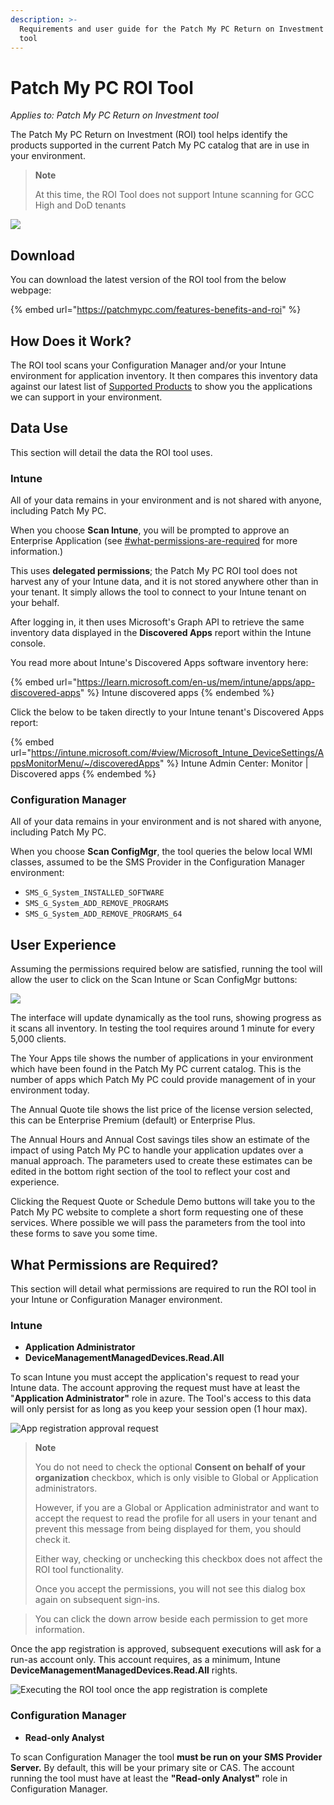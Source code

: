 ```yaml
---
description: >-
  Requirements and user guide for the Patch My PC Return on Investment (ROI)
  tool
---
```


# Patch My PC ROI Tool

_Applies to: Patch My PC Return on Investment tool_

The Patch My PC Return on Investment (ROI) tool helps identify the products supported in the current Patch My PC catalog that are in use in your environment.

<blockquote class="wp-block-quote">
<p><strong>Note</strong></p>
<p>At this time, the ROI Tool does not support Intune scanning for GCC High and DoD tenants</p>
</blockquote>

![](/_images/image-(1278).png "")

## Download

You can download the latest version of the ROI tool from the below webpage:

{% embed url="https://patchmypc.com/features-benefits-and-roi" %}

## How Does it Work?

The ROI tool scans your Configuration Manager and/or your Intune environment for application inventory. It then compares this inventory data against our latest list of [Supported Products](https://patchmypc.com/supported-products) to show you the applications we can support in your environment.

## Data Use

This section will detail the data the ROI tool uses.

### Intune

All of your data remains in your environment and is not shared with anyone, including Patch My PC.

When you choose <strong>Scan Intune</strong>, you will be prompted to approve an Enterprise Application (see [#what-permissions-are-required](patch-my-pc-roi-tool.md#what-permissions-are-required "mention") for more information.)

This uses <strong>delegated permissions</strong>; the Patch My PC ROI tool does not harvest any of your Intune data, and it is not stored anywhere other than in your tenant. It simply allows the tool to connect to your Intune tenant on your behalf.&#x20;

After logging in, it then uses Microsoft's Graph API to retrieve the same inventory data displayed in the <strong>Discovered Apps</strong> report within the Intune console.

You read more about Intune's Discovered Apps software inventory here:&#x20;

{% embed url="https://learn.microsoft.com/en-us/mem/intune/apps/app-discovered-apps" %}
Intune discovered apps
{% endembed %}

Click the below to be taken directly to your Intune tenant's Discovered Apps report:

{% embed url="https://intune.microsoft.com/#view/Microsoft_Intune_DeviceSettings/AppsMonitorMenu/~/discoveredApps" %}
Intune Admin Center: Monitor | Discovered apps
{% endembed %}

### Configuration Manager

All of your data remains in your environment and is not shared with anyone, including Patch My PC.

When you choose <strong>Scan ConfigMgr</strong>, the tool queries the below local WMI classes, assumed to be the SMS Provider in the Configuration Manager environment:

* `SMS_G_System_INSTALLED_SOFTWARE`
* `SMS_G_System_ADD_REMOVE_PROGRAMS`
* `SMS_G_System_ADD_REMOVE_PROGRAMS_64`

## User Experience

Assuming the permissions required below are satisfied, running the tool will allow the user to click on the Scan Intune or Scan ConfigMgr buttons:

![](/_images/ROITool.gif)

The interface will update dynamically as the tool runs, showing progress as it scans all inventory. In testing the tool requires around 1 minute for every 5,000 clients.

The Your Apps tile shows the number of applications in your environment which have been found in the Patch My PC current catalog. This is the number of apps which Patch My PC could provide management of in your environment today.

The Annual Quote tile shows the list price of the license version selected, this can be Enterprise Premium (default) or Enterprise Plus.&#x20;

The Annual Hours and Annual Cost savings tiles show an estimate of the impact of using Patch My PC to handle your application updates over a manual approach. The parameters used to create these estimates can be edited in the bottom right section of the tool to reflect your cost and experience.

Clicking the Request Quote or Schedule Demo buttons will take you to the Patch My PC website to complete a short form requesting one of these services. Where possible we will pass the parameters from the tool into these forms to save you some time.

## What Permissions are Required?

This section will detail what permissions are required to run the ROI tool in your Intune or Configuration Manager environment.

### Intune

* <strong>Application Administrator</strong>
* <strong>DeviceManagementManagedDevices.Read.All</strong>

To scan Intune you must accept the application's request to read your Intune data. The account approving the request must have at least the "<strong>Application Administrator"</strong> role in azure. The Tool's access to this data will only persist for as long as you keep your session open (1 hour max).

![](/_images/image-(1281).png "App registration approval request")

<blockquote class="wp-block-quote">
<p><strong>Note</strong></p>
<p>You do not need to check the optional <strong>Consent on behalf of your organization</strong> checkbox, which is only visible to Global or Application administrators.</p>
<p>However, if you are a Global or Application administrator and want to accept the request to read the profile for all users in your tenant and prevent this message from being displayed for them, you should check it.</p>
<p>Either way, checking or unchecking this checkbox does not affect the ROI tool functionality.</p>
<p>Once you accept the permissions, you will not see this dialog box again on subsequent sign-ins.</p>
</blockquote>

<blockquote class="wp-block-quote">
<p>You can click the down arrow beside each permission to get more information.</p>
</blockquote>

Once the app registration is approved, subsequent executions will ask for a run-as account only. This account requires, as a minimum, Intune <strong>DeviceManagementManagedDevices.Read.All</strong> rights.

![](/_images/image-(1279).png "Executing the ROI tool once the app registration is complete")

### Configuration Manager

* <strong>Read-only Analyst</strong>

To scan Configuration Manager the tool <strong>must be run on your SMS Provider Server.</strong> By default, this will be your primary site or CAS. The account running the tool must have at least the <strong>"Read-only Analyst"</strong> role in Configuration Manager.